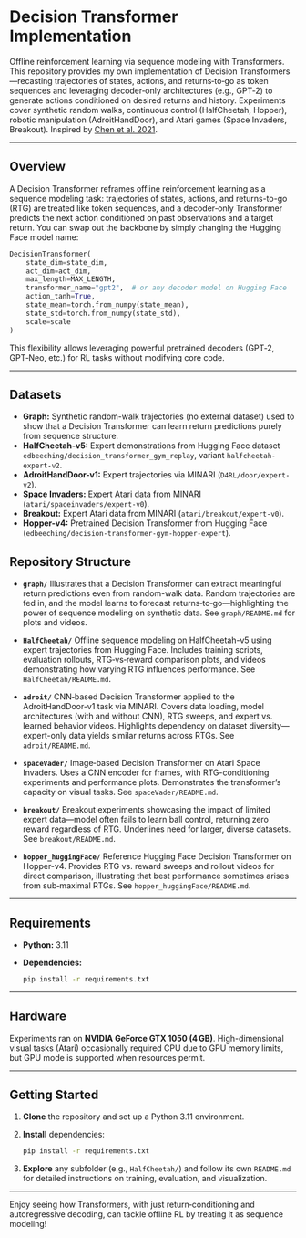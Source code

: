 # Decision Transformer Implementation

Offline reinforcement learning via sequence modeling with Transformers. This repository provides my own implementation of Decision Transformers—recasting trajectories of states, actions, and returns‑to‑go as token sequences and leveraging decoder‑only architectures (e.g., GPT‑2) to generate actions conditioned on desired returns and history. Experiments cover synthetic random walks, continuous control (HalfCheetah, Hopper), robotic manipulation (AdroitHandDoor), and Atari games (Space Invaders, Breakout). Inspired by [Chen et al. 2021](https://arxiv.org/abs/2106.01345).

---

## Overview

A Decision Transformer reframes offline reinforcement learning as a sequence modeling task: trajectories of states, actions, and returns-to-go (RTG) are treated like token sequences, and a decoder‑only Transformer predicts the next action conditioned on past observations and a target return. You can swap out the backbone by simply changing the Hugging Face model name:

```python
DecisionTransformer(
    state_dim=state_dim,
    act_dim=act_dim,
    max_length=MAX_LENGTH,
    transformer_name="gpt2",  # or any decoder model on Hugging Face
    action_tanh=True,
    state_mean=torch.from_numpy(state_mean),
    state_std=torch.from_numpy(state_std),
    scale=scale
)
```

This flexibility allows leveraging powerful pretrained decoders (GPT‑2, GPT‑Neo, etc.) for RL tasks without modifying core code.

---

## Datasets

* **Graph:** Synthetic random-walk trajectories (no external dataset) used to show that a Decision Transformer can learn return predictions purely from sequence structure.
* **HalfCheetah-v5:** Expert demonstrations from Hugging Face dataset `edbeeching/decision_transformer_gym_replay`, variant `halfcheetah-expert-v2`.
* **AdroitHandDoor-v1:** Expert trajectories via MINARI (`D4RL/door/expert-v2`).
* **Space Invaders:** Expert Atari data from MINARI (`atari/spaceinvaders/expert-v0`).
* **Breakout:** Expert Atari data from MINARI (`atari/breakout/expert-v0`).
* **Hopper-v4:** Pretrained Decision Transformer from Hugging Face (`edbeeching/decision-transformer-gym-hopper-expert`).

## Repository Structure

* **`graph/`**
  Illustrates that a Decision Transformer can extract meaningful return predictions even from random-walk data. Random trajectories are fed in, and the model learns to forecast returns‑to‑go—highlighting the power of sequence modeling on synthetic data. See `graph/README.md` for plots and videos.

* **`HalfCheetah/`**
  Offline sequence modeling on HalfCheetah-v5 using expert trajectories from Hugging Face. Includes training scripts, evaluation rollouts, RTG‑vs‑reward comparison plots, and videos demonstrating how varying RTG influences performance. See `HalfCheetah/README.md`.

* **`adroit/`**
  CNN‑based Decision Transformer applied to the AdroitHandDoor-v1 task via MINARI. Covers data loading, model architectures (with and without CNN), RTG sweeps, and expert vs. learned behavior videos. Highlights dependency on dataset diversity—expert-only data yields similar returns across RTGs. See `adroit/README.md`.

* **`spaceVader/`**
  Image‑based Decision Transformer on Atari Space Invaders. Uses a CNN encoder for frames, with RTG-conditioning experiments and performance plots. Demonstrates the transformer’s capacity on visual tasks. See `spaceVader/README.md`.

* **`breakout/`**
  Breakout experiments showcasing the impact of limited expert data—model often fails to learn ball control, returning zero reward regardless of RTG. Underlines need for larger, diverse datasets. See `breakout/README.md`.

* **`hopper_huggingFace/`**
  Reference Hugging Face Decision Transformer on Hopper-v4. Provides RTG vs. reward sweeps and rollout videos for direct comparison, illustrating that best performance sometimes arises from sub‑maximal RTGs. See `hopper_huggingFace/README.md`.

---

## Requirements

* **Python:** 3.11
* **Dependencies:**

  ```bash
  pip install -r requirements.txt
  ```

---

## Hardware

Experiments ran on **NVIDIA GeForce GTX 1050 (4 GB)**. High-dimensional visual tasks (Atari) occasionally required CPU due to GPU memory limits, but GPU mode is supported when resources permit.

---

## Getting Started

1. **Clone** the repository and set up a Python 3.11 environment.
2. **Install** dependencies:

   ```bash
   pip install -r requirements.txt
   ```
3. **Explore** any subfolder (e.g., `HalfCheetah/`) and follow its own `README.md` for detailed instructions on training, evaluation, and visualization.

---

Enjoy seeing how Transformers, with just return‑conditioning and autoregressive decoding, can tackle offline RL by treating it as sequence modeling!
